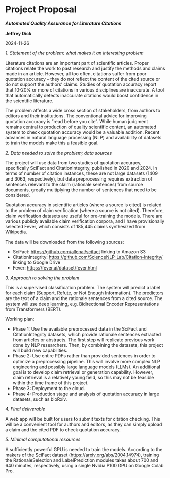 Project Proposal
================

***Automated Quality Assurance for Literature Citations***

**Jeffrey Dick**

2024-11-26

*1. Statement of the problem; what makes it an interesting problem*

Literature citations are an important part of scientific articles. Proper citations relate the work to past research and justify the methods and claims made in an article. However, all too often, citations suffer from poor quotation accuracy – they do not reflect the content of the cited source or do not support the authors’ claims. Studies of quotation accuracy report that 10-20% or more of citations in various disciplines are inaccurate. A tool that automatically detects inaccurate citations would boost confidence in the scientific literature.

The problem affects a wide cross section of stakeholders, from authors to editors and their institutions. The conventional advice for improving quotation accuracy is “read before you cite”. While human judgment remains central to production of quality scientific content, an automated system to check quotation accuracy would be a valuable addition. Recent advances in natural language processing (NLP) and availability of datasets to train the models make this a feasible goal.

*2. Data needed to solve the problem; data sources*

The project will use data from two studies of quotation accuracy, specifically SciFact and CitationIntegrity, published in 2020 and 2024. In terms of number of citation instances, these are not large datasets (1409 and 3063, respectively), but data preprocessing requires extraction of sentences relevant to the claim (rationale sentences) from source documents, greatly multiplying the number of sentences that need to be considered.

Quotation accuracy in scientific articles (where a source is cited) is related to the problem of claim verification (where a source is not cited). Therefore, claim verification datasets are useful for pre-training the models. There are various publicly available claim verification corpora, and I have provisionally selected Fever, which consists of 185,445 claims synthesized from Wikipedia.

The data will be downloaded from the following sources:

- SciFact: https://github.com/allenai/scifact linking to Amazon S3
- CitationIntegrity: https://github.com/ScienceNLP-Lab/Citation-Integrity/ linking to Google Drive
- Fever: https://fever.ai/dataset/fever.html 

*3. Approach to solving the problem*

This is a supervised classification problem. The system will predict a label for each claim (Support, Refute, or Not Enough Information). The predictors are the text of a claim and the rationale sentences from a cited source. The system will use deep learning, e.g. Bidirectional Encoder Representations from Transformers (BERT).

Working plan:

- Phase 1: Use the available preprocessed data in the SciFact and CitationIntegrity datasets, which provide rationale sentences extracted from articles or abstracts. The first step will replicate previous work done by NLP researchers. Then, by combining the datasets, this project will build new capabilities.
- Phase 2: Use entire PDFs rather than provided sentences in order to optimize a preprocessing pipeline. This will involve more complex NLP engineering and possibly large language models (LLMs). An additional goal is to develop claim retrieval or generation capability. However, claim retrieval is a relatively young field, so this may not be feasible within the time frame of this project.
- Phase 3: Deployment to the cloud.
- Phase 4: Production stage and analysis of quotation accuracy in large datasets, such as bioRxiv.

*4. Final deliverable*

A web app will be built for users to submit texts for citation checking. This will be a convenient tool for authors and editors, as they can simply upload a claim and the cited PDF to check quotation accuracy.

*5. Minimal computational resources*

A sufficiently powerful GPU is needed to train the models. According to the makers of the SciFact dataset (https://arxiv.org/abs/2004.14974), training the RationaleSelection and LabelPrediction modules takes about 700 and 640 minutes, respectively, using a single Nvidia P100 GPU on Google Colab Pro.